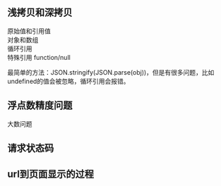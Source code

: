 ## 浅拷贝和深拷贝
原始值和引用值  
对象和数组  
循环引用  
特殊引用 function/null

最简单的方法：JSON.stringify(JSON.parse(obj))，但是有很多问题，比如undefined的值会被忽略，循环引用会报错。


## 浮点数精度问题

大数问题

## 请求状态码
## url到页面显示的过程